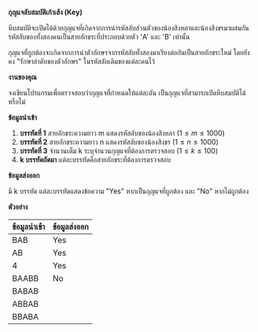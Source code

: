 **กุญแจลับสมบัติเก้าเส้ง (Key)**

หีบสมบัติจะเปิดได้ด้วยกุญแจที่เกิดจากการนำรหัสลับส่วนตัวของน้องสิงหลาและน้องสิงขรมาผสมกัน รหัสลับของทั้งสองคนเป็นสายอักขระที่ประกอบด้วยตัว 'A' และ 'B' เท่านั้น

กุญแจที่ถูกต้องจะเกิดจากการนำตัวอักษรจากรหัสลับทั้งสองมาเรียงต่อกันเป็นสายอักขระใหม่ โดยยังคง "รักษาลำดับของตัวอักษร" ในรหัสลับเดิมของแต่ละคนไว้

**งานของคุณ**

จงเขียนโปรแกรมเพื่อตรวจสอบว่ากุญแจที่กำหนดให้แต่ละอัน เป็นกุญแจที่สามารถเปิดหีบสมบัติได้หรือไม่

**ข้อมูลนำเข้า**

1.  **บรรทัดที่ 1** สายอักขระความยาว m แสดงรหัสลับของน้องสิงหลา ($1\le m\le1000$)
2.  **บรรทัดที่ 2** สายอักขระความยาว n แสดงรหัสลับของน้องสิงขร ($1\le n\le1000$)
3.  **บรรทัดที่ 3** จำนวนเต็ม k ระบุจำนวนกุญแจที่ต้องการตรวจสอบ ($1\le k\le100$)
4.  **k บรรทัดถัดมา** แต่ละบรรทัดคือสายอักขระที่ต้องการตรวจสอบ

**ข้อมูลส่งออก**

มี k บรรทัด แต่ละบรรทัดแสดงข้อความ "Yes" หากเป็นกุญแจที่ถูกต้อง และ "No" หากไม่ถูกต้อง

**ตัวอย่าง**

| ข้อมูลนำเข้า | ข้อมูลส่งออก |
| :--- | :--- |
| BAB | Yes |
| AB | Yes |
| 4 | Yes |
| BAABB | No |
| BABAB | |
| ABBAB | |
| BBABA | |